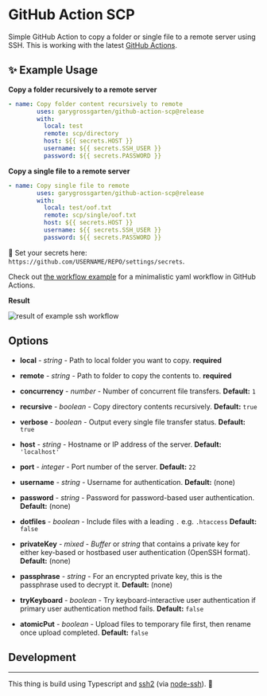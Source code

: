 # GitHub Action SCP

Simple GitHub Action to copy a folder or single file to a remote server using SSH. This is working with the latest [GitHub Actions](https://github.com/features/actions).

## ✨ Example Usage

**Copy a folder recursively to a remote server**

```yml
- name: Copy folder content recursively to remote
        uses: garygrossgarten/github-action-scp@release
        with:
          local: test
          remote: scp/directory
          host: ${{ secrets.HOST }}
          username: ${{ secrets.SSH_USER }}
          password: ${{ secrets.PASSWORD }}

```

**Copy a single file to a remote server**

```yml
- name: Copy single file to remote
        uses: garygrossgarten/github-action-scp@release
        with:
          local: test/oof.txt
          remote: scp/single/oof.txt
          host: ${{ secrets.HOST }}
          username: ${{ secrets.SSH_USER }}
          password: ${{ secrets.PASSWORD }}

```

🔐 Set your secrets here: `https://github.com/USERNAME/REPO/settings/secrets`.

Check out [the workflow example](.github/workflows/scp-example-workflow.yml) for a minimalistic yaml workflow in GitHub Actions.

**Result**

![result of example ssh workflow](result.png)

## Options

- **local** - _string_ - Path to local folder you want to copy. **required**

- **remote** - _string_ - Path to folder to copy the contents to. **required**

- **concurrency** - _number_ - Number of concurrent file transfers. **Default:** `1`

- **recursive** - _boolean_ - Copy directory contents recursively. **Default:** `true`

- **verbose** - _boolean_ - Output every single file transfer status. **Default:** `true`

- **host** - _string_ - Hostname or IP address of the server. **Default:** `'localhost'`

- **port** - _integer_ - Port number of the server. **Default:** `22`

- **username** - _string_ - Username for authentication. **Default:** (none)

- **password** - _string_ - Password for password-based user authentication. **Default:** (none)

- **dotfiles** - _boolean_ - Include files with a leading `.` e.g. `.htaccess` **Default:** `false`

- **privateKey** - _mixed_ - _Buffer_ or _string_ that contains a private key for either key-based or hostbased user authentication (OpenSSH format). **Default:** (none)

- **passphrase** - _string_ - For an encrypted private key, this is the passphrase used to decrypt it. **Default:** (none)

- **tryKeyboard** - _boolean_ - Try keyboard-interactive user authentication if primary user authentication method fails. **Default:** `false`

- **atomicPut** - _boolean_ - Upload files to temporary file first, then rename once upload completed. **Default:** `false`

## Development

---

This thing is build using Typescript and
[ssh2](https://github.com/mscdex/ssh2) (via [node-ssh](https://github.com/steelbrain/node-ssh)). 🚀
